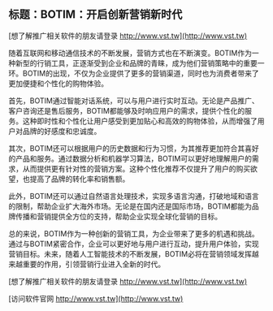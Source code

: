 ## **标题：BOTIM：开启创新营销新时代**

[想了解推广相关软件的朋友请登录 http://www.vst.tw](http://www.vst.tw)

随着互联网和移动通信技术的不断发展，营销方式也在不断演变。BOTIM作为一种新型的行销工具，正逐渐受到企业和品牌的青睐，成为他们营销策略中的重要一环。BOTIM的出现，不仅为企业提供了更多的营销渠道，同时也为消费者带来了更加便捷和个性化的购物体验。

首先，BOTIM通过智能对话系统，可以与用户进行实时互动。无论是产品推广、客户咨询还是售后服务，BOTIM都能够及时响应用户的需求，提供个性化的服务。这种即时性和个性化让用户感受到更加贴心和高效的购物体验，从而增强了用户对品牌的好感度和忠诚度。

其次，BOTIM还可以根据用户的历史数据和行为习惯，为其推荐更加符合其喜好的产品和服务。通过数据分析和机器学习算法，BOTIM可以更好地理解用户的需求，从而提供更有针对性的营销方案。这种个性化推荐不仅提升了用户的购买欲望，也提高了品牌的转化率和销售额。

此外，BOTIM还可以通过自然语言处理技术，实现多语言沟通，打破地域和语言的限制，帮助企业扩大海外市场。无论是在国内还是国际市场，BOTIM都能为品牌传播和营销提供全方位的支持，帮助企业实现全球化营销的目标。

总的来说，BOTIM作为一种创新的营销工具，为企业带来了更多的机遇和挑战。通过与BOTIM紧密合作，企业可以更好地与用户进行互动，提升用户体验，实现营销目标。未来，随着人工智能技术的不断发展，BOTIM必将在营销领域发挥越来越重要的作用，引领营销行业进入全新的时代。

[想了解推广相关软件的朋友请登录 http://www.vst.tw](http://www.vst.tw)


[访问软件官网 http://www.vst.tw](http://www.vst.tw)
